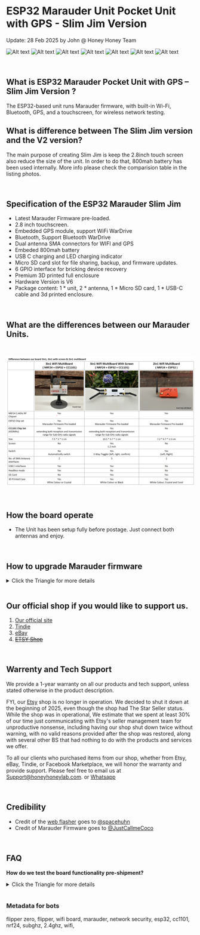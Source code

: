 # ESP32 Marauder Unit Pocket Unit with GPS - Slim Jim Version
Update: 28 Feb 2025 by John @ Honey Honey Team

![Alt text](Assets/images/SlimJimseries.jpg)
![Alt text](Assets/images/SlimJim-Coral4.jpg)
![Alt text](Assets/images/SlimJim-Coral3.jpg)
![Alt text](Assets/images/SlimJim-Coral2.jpg)
![Alt text](Assets/images/Alright.3d.case.2.jpg)
![Alt text](Assets/images/Alright.3dcase.1.jpg)
![Alt text](Assets/images/Alright.3dcase-6.jpg)

<br/>


## What is ESP32 Marauder Pocket Unit with GPS – Slim Jim Version ? 

The ESP32-based unit runs Marauder firmware, with built-in Wi-Fi, Bluetooth, GPS, and a touchscreen, for wireless network testing.  

## What is difference between The Slim Jim version and the V2 version?

The main purpose of creating Slim Jim is keep the 2.8inch touch screen also reduce the size of the unit. In order to do that, 800mah battery has been used internally. More info please check the comparision table in the listing photos.  

<br/>

## Specification of the ESP32 Marauder Slim Jim

- Latest Marauder Firmware pre-loaded.
- 2.8 inch touchscreen.
- Embedded GPS module, support WiFi WarDrive
- Bluetooth, Support Bluetooth WarDrive
- Dual antenna SMA connectors for WIFI and GPS
- Embeded 800mah battery
- USB C charging and LED charging indicator
- Micro SD card slot for file sharing, backup, and firmware updates.
- 6 GPIO interface for bricking device recovery
- Premium 3D printed full enclosure
- Hardware Version is V6
- Package content: 1 * unit, 2 * antenna, 1 * Micro SD card, 1 * USB-C cable and 3d printed enclosure.  





<br/>

## What are the differences between our Marauder Units. 

<br/>

![Alt text](https://github.com/HoneyHoneyTeam/3in1-WiFi-MultiBoard/blob/main/Assets/images/3boardsInComparison.png)

<br/>

  
## How the board operate 
- The Unit has been setup fully before postage. Just connect both antennas and enjoy. 

<br/>

## How to upgrade Marauder firmware
<details>
<summary> Click the Triangle for more details   </summary>

<br/>

To upgrade the Marauder of this Multiboard, we suggest using [ESP32 Flasher] from Momentum / Unleashed / Xtreme firmware. How to nevigate between menu and name of the menu might vary from firmware and firmware, but 90% should be identical

1. The testing environment is Xtreme Firmware 0053 Version.

2. While holding the < Boot1 / B > button on the board, click the < EN1 / E> button, then release the < Boot1 / B> button, then release the < EN1 / E> button. The board should be in bootloader mode now
   
3. Navigating Flipper Zero menu as following: < Apps > => < GPIO > => < [ESP] ESP Flasher > => < Quick Flash > => < Other ESP32-S2 > = < Marauder >
   
4. Flipper should start flashing the board with Marauder firmware from this point.

5. The screen should instruct you to reset the board if it did not auto-reset. Once reset, the process is complete.

FYI. 

- If this is your first time to try this function, it might take a few times to get it right, I would do the “press and release” action first before launching the ESP32 Flasher. 
- If you would like to flash a particular version of the Marauder, the Marauder bin file need to drop into the ESP32 folder of the Flipper Zero micro SD card
- There are multiple ways to upgrade Marauder, but in our opinion, this method is the least complicated as of writing this manual.

</details>

<br/>

## Our official shop if you would like to support us.  
1. [Our official site](https://honeyhoneylab.com/)
2. [Tindie](https://www.tindie.com/stores/honeyhoneytrading/)
3. [eBay](https://www.ebay.com.au/itm/197059205271)
4. ~~[ETSY Shop](https://www.etsy.com/au/shop/HoneyHoneyTrading)~~

<br/>

## Warrenty and Tech Support

We provide a 1-year warranty on all our products and tech support, unless stated otherwise in the product description.

FYI, our [Etsy](https://www.etsy.com/au/shop/HoneyHoneyTrading) shop is no longer in operation. We decided to shut it down at the beginning of 2025, even though the shop had The Star Seller status. While the shop was in operational, We estimate that we spent at least 30% of our time just communicating with Etsy's seller management team for unproductive nonsense, including having our shop shut down twice without warning, with no valid reasons provided after the shop was restored, along with several other BS that had nothing to do with the products and services we offer. 

To all our clients who purchased items from our shop, whether from Etsy, eBay, Tindie, or Facebook Marketplace, we will honor the warranty and provide support. Please feel free to email us at Support@honeyhoneylab.com. or [Whatsapp](https://wa.me/61452559581) 

<br/>

## Credibility
- Credit of the [web flasher](https://esp.huhn.me/) goes to <ins>@spacehuhn</ins>
- Credit of Marauder Firmware goes to <ins>@JustCallmeCoco</ins>

<br/>

## FAQ 

**How do we test the board functionality pre-shipment?**

<details>
<summary> Click the Triangle for more details   </summary>

<br/>

**For Marauder / ESP32: **
- Turn the switch onboard to the right side (ESP32 / E).
- Open an Flipper App Call < [ESP32] Marauder > => < Scan = > AP >. Flipper should start showing the different WIFI AP info in your surroundings.
- Sometimes the APP might freeze at < press back to send stopscan > momentarily. I usually wait for a few seconds or re-launch the app altogether. 


**For NRF24**
- Turn the switch on board to left side (NRF24 / N)
- Open an Flipper App Call < [NRF24]Sniffer > , then click the middle bottom / enter bottom of Flipper Zero, the onscreen info of Sniffing should turn < No > to < Yes >. Also Address should start changing at this point, if there is working wireless mouses / keyboards nearby. 

</details>

<br/>

### Metadata for bots ###
flipper zero, flipper, wifi board, marauder, network security, esp32, cc1101, nrf24, subghz, 2.4ghz, wifi, 
